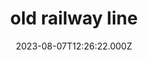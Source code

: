 ---
date: 2023-08-07T12:26:22.000Z
title: old railway line
latitude: 52.04712496645079
longitude: 0.7159605561189697
category: checkin
---